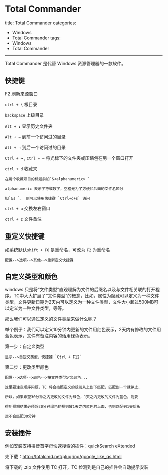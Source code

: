 # Total Commander

title: Total Commander
categories:
  - Windows
  - Total Commander
tags:
  - Windows
  - Total Commander

---

Total Commander 是代替 Windows 资源管理器的一款软件。

<!--more-->

## 快捷键

F2 刷新来源窗口

`ctrl + \` 根目录

`backspace` 上级目录   

`Alt + ↓` 显示历史文件夹

`Alt + ←` 到前一个访问过的目录

`Alt + →` 到后一个访问过的目录

`Ctrl + →` , `Ctrl + ←` 将光标下的文件夹或压缩包在另一个窗口打开

`ctrl + d` 收藏夹

    在每个收藏项目的标题前加`&<alphanumeric> ` 

    alphanumeric 表示字符或数字，空格是为了方便和后面的文件名区分

    如`&s `， 则可以使用快捷键 `Ctrl+d+s` 访问

`ctrl + u` 交换左右窗口

`ctrl + z` 文件备注

## 重定义快捷键

如系统默认`shift + F6` 是重命名，可改为 `F2` 为重命名

    配置-->选项-->其他-->重新定义快捷键

## 自定义类型和颜色

windows 只是将“文件类型”直观理解为文件的后缀名以及与文件相关联的打开程序。TC中大大扩展了“文件类型”的概念，比如，属性为隐藏可以定义为一种文件类型，文件更新日期为2天内可以定义为一种文件类型，文件大小超过500MB可以定义为一种文件类型，等等。

那么我们可以通过定义的文件类型来做什么呢？

举个例子：我们可以定义10分钟内更新的文件用红色表示，2天内有修改的文件用蓝色表示，文件有备注内容的话用绿色表示。

第一步：自定义类型

    显示-->自定义类型，快捷键 `Ctrl + F12`

第二步：更改类型颜色

    配置-->选项-->颜色-->按文件类型定义颜色...

    这里要注意顺序问题，TC 将会按照定义的规则从上到下匹配，匹配到一个就停止，

    所以，如果希望30分钟之内更改的文件为绿色，1天之内更改的文件为蓝色，则要

    得到预期结果必须将30分钟绿色的规则放1天之内蓝色的上面，否则匹配到1天后永
    
    远不会匹配30分钟

## 安装插件

例如安装支持拼音首字母快速搜索的插件：quickSearch eXtended

先下载：http://totalcmd.net/plugring/google_like_qs.html

将下载的 .zip 文件使用 TC 打开，TC 检测到是自己的插件会自动提示安装
